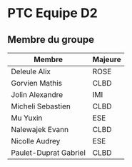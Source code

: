# PTC Equipe D2
## Membre du groupe

<div align=center>
  
|Membre|Majeure|
|-|-|
|Deleule Alix|ROSE|
|Gorvien Mathis|CLBD|
|Jolin Alexandre|IMI|
|Micheli Sebastien|CLBD|
|Mu Yuxin|ESE|
|Nalewajek Evann|CLBD|
|Nicolle Audrey|ESE|
|Paulet-Duprat Gabriel|CLBD|
</div>
